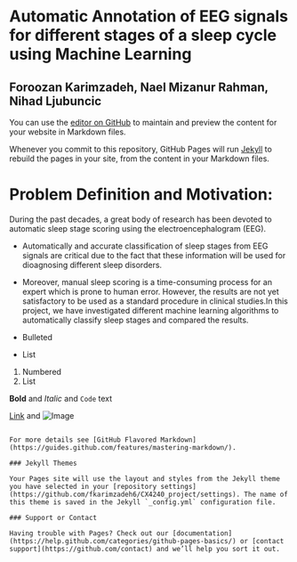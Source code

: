 # Automatic Annotation of EEG signals for different stages of a sleep cycle using Machine Learning
## Foroozan Karimzadeh, Nael Mizanur Rahman, Nihad Ljubuncic


You can use the [editor on GitHub](https://github.com/fkarimzadeh6/CX4240_project/edit/master/README.md) to maintain and preview the content for your website in Markdown files.

Whenever you commit to this repository, GitHub Pages will run [Jekyll](https://jekyllrb.com/) to rebuild the pages in your site, from the content in your Markdown files.

# Problem Definition and Motivation:
During  the  past  decades,  a  great  body  of research   has   been   devoted   to   automatic   sleep   stage scoring using the electroencephalogram (EEG).  
  - Automatically and accurate classification of sleep stages from EEG signals are critical due to the fact that these information will be used for dioagnosing different sleep disorders.  
  - Moreover, manual sleep scoring is a time-consuming process for an expert which is prone to human error. 
  However, the results are not yet satisfactory to be used as a standard procedure  in  clinical  studies.In  this  project, we have investigated different machine learning algorithms to automatically classify sleep stages and compared the results.

- Bulleted
- List

1. Numbered
2. List

**Bold** and _Italic_ and `Code` text

[Link](url) and ![Image](src)
```

For more details see [GitHub Flavored Markdown](https://guides.github.com/features/mastering-markdown/).

### Jekyll Themes

Your Pages site will use the layout and styles from the Jekyll theme you have selected in your [repository settings](https://github.com/fkarimzadeh6/CX4240_project/settings). The name of this theme is saved in the Jekyll `_config.yml` configuration file.

### Support or Contact

Having trouble with Pages? Check out our [documentation](https://help.github.com/categories/github-pages-basics/) or [contact support](https://github.com/contact) and we’ll help you sort it out.
